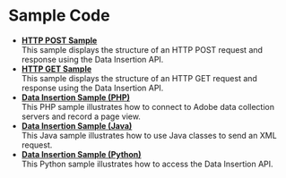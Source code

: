 # Sample Code

 

-   **[HTTP POST Sample](../sample_code/r_sample_http_post.md)**  
 This sample displays the structure of an HTTP POST request and response using the Data Insertion API.
-   **[HTTP GET Sample](../sample_code/r_sample_http_get.md)**  
 This sample displays the structure of an HTTP GET request and response using the Data Insertion API.
-   **[Data Insertion Sample \(PHP\)](../sample_code/r_sample_php.md)**  
 This PHP sample illustrates how to connect to Adobe data collection servers and record a page view.
-   **[Data Insertion Sample \(Java\)](../sample_code/r_sample_java.md)**  
 This Java sample illustrates how to use Java classes to send an XML request.
-   **[Data Insertion Sample \(Python\)](../sample_code/r_sample_python.md)**  
 This Python sample illustrates how to access the Data Insertion API.

